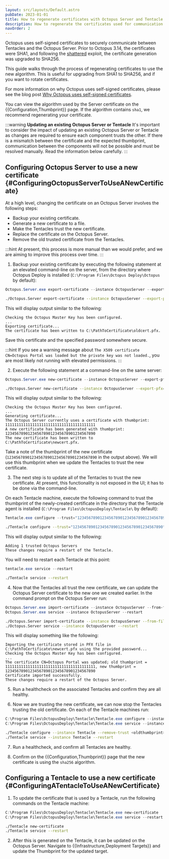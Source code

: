```yaml
---
layout: src/layouts/Default.astro
pubDate: 2023-01-01
title: How to regenerate certificates with Octopus Server and Tentacle
description: How to regenerate the certificates used for communication between Octopus Server and its Tentacles.
navOrder: 2
---
```


Octopus uses self-signed certificates to securely communicate between Tentacles and the Octopus Server. Prior to Octopus 3.14, the certificates were SHA1, and following the [shattered](https://octopus.com/blog/shattered) exploit, the certificate generation was upgraded to SHA256. 

This guide walks through the process of regenerating certificates to use the new algorithm. This is useful for upgrading from SHA1 to SHA256, and if you want to rotate certificates.

For more information on why Octopus uses self-signed certificates, please see the blog post [Why Octopus uses self-signed certificates](https://octopusdeploy.com/blog/why-self-signed-certificates).

You can view the algorithm used by the Server certificate on the {{Configuration,Thumbprint}} page. If the algorithm contains `sha1`, we recommend regenerating your certificate.

:::warning
**Updating an existing Octopus Server or Tentacle**
It's important to consider the impact of updating an existing Octopus Server or Tentacle as changes are required to ensure each component trusts the other. If there is a mismatch between the certificate and the expected thumbprint, communication between the components will not be possible and must be resolved manually. Read the information below carefully.
:::

## Configuring Octopus Server to use a new certificate {#ConfiguringOctopusServerToUseANewCertificate}

At a high level, changing the certificate on an Octopus Server involves the following steps:

* Backup your existing certificate.
* Generate a new certificate to a file.
* Make the Tentacles trust the new certificate.
* Replace the certificate on the Octopus Server.
* Remove the old trusted certificate from the Tentacles.

:::hint
At present, this process is more manual than we would prefer, and we are aiming to improve this process over time.
:::

1. Backup your existing certificate by executing the following statement at an elevated command-line on the server, from the directory where Octopus Deploy is installed (`C:\Program Files\Octopus Deploy\Octopus` by default):

```powershell Windows
Octopus.Server.exe export-certificate --instance OctopusServer --export-pfx="C:\PathToCertificate\oldcert.pfx" --pfx-password MySecretPassword
```
```bash Linux
./Octopus.Server export-certificate --instance OctopusServer --export-pfx="/tmp/oldcert.pfx" --pfx-password MySecretPassword
```

This will display output similar to the following:

```plaintext
Checking the Octopus Master Key has been configured.
...
Exporting certificate...
The certificate has been written to C:\PathToCertificate\oldcert.pfx.
```

Save this certificate and the specified password somewhere secure.

:::hint
If you see a warning message about `The X509 certificate CN=Octopus Portal was loaded but the private key was not loaded.`, you are most likely not running with elevated permissions. 
:::

2. Execute the following statement at a command-line on the same server:

```powershell Windows
Octopus.Server.exe new-certificate --instance OctopusServer --export-pfx="C:\PathToCertificate\newcert.pfx" --pfx-password MySecretPassword
```
```bash Linux
./Octopus.Server new-certificate --instance OctopusServer --export-pfx="/tmp/newcert.pfx" --pfx-password MySecretPassword
```

This will display output similar to the following:

```plaintext
Checking the Octopus Master Key has been configured.
...
Generating certificate...
The Octopus Server currently uses a certificate with thumbprint:
1111111111111111111111111111111111111111
A new certificate has been generated with thumbprint:
1234567890123456789012345678901234567890
The new certificate has been written to C:\PathToCertificate\newcert.pfx.
```

Take a note of the thumbprint of the new certificate (`1234567890123456789012345678901234567890` in the output above). We will use this thumbprint when we update the Tentacles to trust the new certificate.

3. The next step is to update all of the Tentacles to trust the new certificate. At present, this functionality is not exposed in the UI; it has to be done via the command-line. 

On each Tentacle machine, execute the following command to trust the thumbprint of the newly-created certificate in the directory that the Tentacle agent is installed (`C:\Program Files\OctopusDeploy\Tentacle\` by default):

```powershell Windows
Tentacle.exe configure --trust="1234567890123456789012345678901234567890"
```
```bash Linux
./Tentacle configure --trust="1234567890123456789012345678901234567890"
```

This will display output similar to the following:
```plaintext
Adding 1 trusted Octopus Servers
These changes require a restart of the Tentacle.
```
You will need to restart each Tentacle at this point: 
```powershell Windows
tentacle.exe service --restart
```
```bash Linux
./Tentacle service --restart
```


4. Now that the Tentacles all trust the new certificate, we can update the Octopus Server certificate to the new one we created earlier. In the command prompt on the Octopus Server run:

```powershell Windows
Octopus.Server.exe import-certificate --instance OctopusServer --from-file="C:\PathToCertificate\newcert.pfx" --pfx-password MySecretPassword
Octopus.Server.exe service --instance OctopusServer --restart
```
```bash Linux
./Octopus.Server import-certificate --instance OctopusServer --from-file="/tmp/newcert.pfx" --pfx-password MySecretPassword
./Octopus.Server service --instance OctopusServer --restart
```

This will display something like the following:

```plaintext
Importing the certificate stored in PFX file in C:\PathToCertificate\newcert.pfx using the provided password...
Checking the Octopus Master Key has been configured.
...
The certificate CN=Octopus Portal was updated; old thumbprint = 1111111111111111111111111111111111111111, new thumbprint = 1234567890123456789012345678901234567890
Certificate imported successfully.
These changes require a restart of the Octopus Server.
```
5. Run a healthcheck on the associated Tentacles and confirm they are all healthy.

6. Now we are trusting the new certificate, we can now stop the Tentacles trusting the old certificate. On each of the Tentacle machines run:

```powershell Windows
C:\Program Files\OctopusDeploy\Tentacle\Tentacle.exe configure --instance Tentacle --remove-trust <oldthumbprint>
C:\Program Files\OctopusDeploy\Tentacle\Tentacle.exe service --instance Tentacle --restart
```
```bash Linux
./Tentacle configure --instance Tentacle --remove-trust <oldthumbprint>
./Tentacle service --instance Tentacle --restart
```

7. Run a healthcheck, and confirm all Tentacles are healthy.

8. Confirm on the {{Configuration,Thumbprint}} page that the new certificate is using the `sha256` algorithm.

## Configuring a Tentacle to use a new certificate {#ConfiguringATentacleToUseANewCertificate}

1. To update the certificate that is used by a Tentacle, run the following commands on the Tentacle machine:

```powershell Windows
C:\Program Files\OctopusDeploy\Tentacle\Tentacle.exe new-certificate
C:\Program Files\OctopusDeploy\Tentacle\Tentacle.exe service --restart
```
```bash Linux
./Tentacle new-certificate
./Tentacle service --restart
```

2. After this is generated on the Tentacle, it can be updated on the Octopus Server. Navigate to {{Infrastructure,Deployment Targets}} and update the Thumbprint for the updated target.
